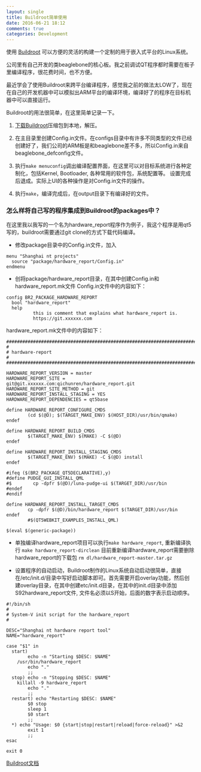 ```yaml
---
layout: single
title: Buildroot简单使用
date: 2016-06-21 18:12
comments: true
categories: Development
---
```


使用 [Buildroot](https://buildroot.org/) 可以方便的灵活的构建一个定制的用于嵌入式平台的Linux系统。

公司里有自己开发的类beaglebone的核心板。我之前调试QT程序都时需要在板子里编译程序，很花费时间，也不方便。

最近学会了使用Buildroot来跨平台编译程序，感觉我之前的做法太LOW了，现在在自己的开发机器中可以模拟出ARM平台的编译环境，编译好了的程序在目标机器中可以直接运行。

Buildroot的用法很简单，在这里简单记录一下。

1. [下载Buildroot](https://buildroot.org/download.html)压缩包到本地，解压。

2. 在主目录里创建Config.in文件。在configs目录中有许多不同类型的文件已经创建好了，我们公司的ARM板是和beaglebone差不多，所以Config.in来自beaglebone_defconfig文件。

3. 执行`make menuconfig`调出编译配置界面，在这里可以对目标系统进行各种定制化，包括Kernel, Bootloader, 各种常用的软件包，系统配置等。
设置完成后退成。实际上UI的各种操作是对Config.in文件的操作。

4. 执行`make`，编译完成后，在output目录下有编译好的文件。

### 怎么样将自己写的程序集成到Buildroot的packages中？

在这里我以我写的一个名为hardware_report程序作为例子，我这个程序是用qt5写的，buildroot需要通过git clone的方式下载代码编译。

* 修改package目录中的Config.in文件，加入

```
menu "Shanghai nt projects"
  source "package/hardware_report/Config.in"
endmenu
```

* 创将package/hardware_report目录，在其中创建Config.in和hardware_report.mk文件
Config.in文件中的内容如下：

```
config BR2_PACKAGE_HARDWARE_REPORT
  bool "hardware_report"
  help
          this is comment that explains what hardware_report is.
          https://git.xxxxxx.com
```
              

hardware_report.mk文件中的内容如下：

    ################################################################################
    #
    # hardware-report
    #
    ################################################################################

    HARDWARE_REPORT_VERSION = master
    HARDWARE_REPORT_SITE = git@git.xxxxxx.com:qichunren/hardware_report.git
    HARDWARE_REPORT_SITE_METHOD = git
    HARDWARE_REPORT_INSTALL_STAGING = YES
    HARDWARE_REPORT_DEPENDENCIES = qt5base

    define HARDWARE_REPORT_CONFIGURE_CMDS
            (cd $(@D); $(TARGET_MAKE_ENV) $(HOST_DIR)/usr/bin/qmake)
    endef

    define HARDWARE_REPORT_BUILD_CMDS
            $(TARGET_MAKE_ENV) $(MAKE) -C $(@D)
    endef

    define HARDWARE_REPORT_INSTALL_STAGING_CMDS
            $(TARGET_MAKE_ENV) $(MAKE) -C $(@D) install
    endef

    #ifeq ($(BR2_PACKAGE_QT5DECLARATIVE),y)
    #define PUDGE_GUI_INSTALL_QML
    #$        cp -dpfr $(@D)/luna-pudge-ui $(TARGET_DIR)/usr/bin
    #endef
    #endif

    define HARDWARE_REPORT_INSTALL_TARGET_CMDS
            cp -dpfr $(@D)/bin/hardware_report $(TARGET_DIR)/usr/bin
    endef
            #$(QT5WEBKIT_EXAMPLES_INSTALL_QML)

    $(eval $(generic-package))

* 单独编译hardware_report项目可以执行`make hardware_report`, 重新编译执行 `make hardware_report-dirclean`
目前重新编译hardware_report需要删除hardware_report的下载包 `rm dl/hardware_report-master.tar.gz`

* 设置程序的自动启动，Buildroot制作的Linux系统自动启动很简单，直接在/etc/init.d/目录中写好启动脚本即可。首先需要开启overlay功能，然后创建overlay目录，在其中创建etc/init.d目录，在其中的init.d目录中添加S92hardware_report文件, 文件名必须以S开始，后面的数字表示启动顺序。

```
#!/bin/sh
#
# System-V init script for the hardware_report
#

DESC="Shanghai nt hardware report tool"
NAME="hardware_report"

case "$1" in
  start)
        echo -n "Starting $DESC: $NAME"
	/usr/bin/hardware_report
        echo "."
        ;;
  stop) echo -n "Stopping $DESC: $NAME"
	killall -9 hardware_report
        echo "."
        ;;
  restart) echo "Restarting $DESC: $NAME"
        $0 stop
        sleep 1
        $0 start
        ;;
  *) echo "Usage: $0 {start|stop|restart|reload|force-reload}" >&2
        exit 1
        ;;
esac

exit 0
```
             
              
              
[Buildroot文档](https://buildroot.org/downloads/manual/manual.html)
